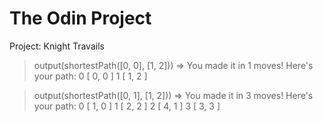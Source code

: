 # The Odin Project

Project: Knight Travails

> output(shortestPath([0, 0], [1, 2])) =>
> You made it in 1 moves! Here's your path:
> 0 [ 0, 0 ]
> 1 [ 1, 2 ]

> output(shortestPath([0, 1], [1, 2])) =>
> You made it in 3 moves! Here's your path:
> 0 [ 1, 0 ]
> 1 [ 2, 2 ]
> 2 [ 4, 1 ]
> 3 [ 3, 3 ]
